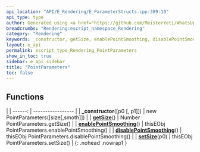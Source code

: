 ```yaml
---
api_location: "API/E_Rendering/E_ParameterStructs.cpp:389:10"
api_type: type
author: Generated using <a href="https://github.com/MeisterYeti/WhatsUpDoc">WhatsUpDoc</a>
breadcrumbs: "Rendering:escript_namespace_Rendering"
category: "Rendering"
keywords: _constructor, getSize, enablePointSmoothing, disablePointSmoothing, setSize
layout: e_api
permalink: escript_type_Rendering_PointParameters
show_in_toc: true
sidebar: e_api_sidebar
title: "PointParameters"
toc: false
---
```


## Functions

|
| ------: | ----------------- |
| **_constructor**([p0 [, p1]]) | new PointParameters([size[,smoth]]) |
| **[getSize](classRendering_1_1PointParameters#classRendering_1_1PointParameters_1a433aa4c541380e1ab018b8c7b6597fa6)**() | Number PointParameters.getSize() |
| **[enablePointSmoothing](classRendering_1_1PointParameters#classRendering_1_1PointParameters_1a25dea054b918991368e3e56e5fe75252)**() | thisEObj PointParameters.enablePointSmoothing() |
| **[disablePointSmoothing](classRendering_1_1PointParameters#classRendering_1_1PointParameters_1a7278e287feb51fad0354bcb94f0f4ba6)**() | thisEObj PointParameters.disablePointSmoothing() |
| **[setSize](classRendering_1_1PointParameters#classRendering_1_1PointParameters_1a6075bc70da4a0b2314a0ca1aa6f390dd)**(p0) | thisEObj PointParameters.setSize() |
{: .nohead .nowrap1 }
